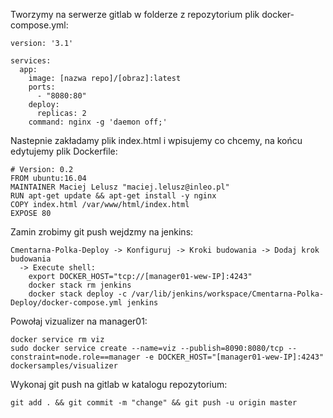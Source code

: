 Tworzymy na serwerze gitlab w folderze z repozytorium plik docker-compose.yml:
```
version: '3.1'

services:
  app:
    image: [nazwa repo]/[obraz]:latest
    ports:
      - "8080:80"
    deploy:
      replicas: 2
    command: nginx -g 'daemon off;'
```
Nastepnie zakładamy plik index.html i wpisujemy co chcemy, na końcu edytujemy plik Dockerfile:
```
# Version: 0.2
FROM ubuntu:16.04
MAINTAINER Maciej Lelusz "maciej.lelusz@inleo.pl"
RUN apt-get update && apt-get install -y nginx
COPY index.html /var/www/html/index.html
EXPOSE 80
```
Zamin zrobimy git push wejdzmy na jenkins:
```
Cmentarna-Polka-Deploy -> Konfiguruj -> Kroki budowania -> Dodaj krok budowania
  -> Execute shell:
    export DOCKER_HOST="tcp://[manager01-wew-IP]:4243"
    docker stack rm jenkins
    docker stack deploy -c /var/lib/jenkins/workspace/Cmentarna-Polka-Deploy/docker-compose.yml jenkins
```
Powołaj vizualizer na manager01:
```
docker service rm viz
sudo docker service create --name=viz --publish=8090:8080/tcp --constraint=node.role==manager -e DOCKER_HOST="[manager01-wew-IP]:4243"   dockersamples/visualizer
```
Wykonaj git push na gitlab w katalogu repozytorium:
```
git add . && git commit -m "change" && git push -u origin master
```

